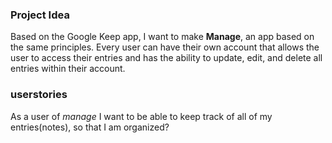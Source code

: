 ### Project Idea

Based on the Google Keep app, I want to make **Manage**, an app based on the same principles. Every user can have their own account that allows the user to access their entries and has the ability to update, edit, and delete all entries within their account. 

### userstories 
As a user of _manage_ I want to be able to keep track of all of my entries(notes), so that I am organized?

